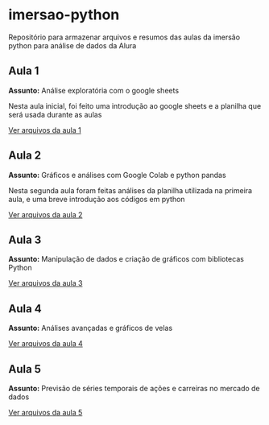 # imersao-python
Repositório para armazenar arquivos e resumos das aulas da imersão python para análise de dados da Alura

## Aula 1 
**Assunto:** Análise exploratória com o google sheets

Nesta aula inicial, foi feito uma introdução ao google sheets e a planilha que será usada durante as aulas

[Ver arquivos da aula 1](https://github.com/mariachiromito/imersao-python/tree/main/Aula%201)

## Aula 2
**Assunto:** Gráficos e análises com Google Colab e python pandas

Nesta segunda aula foram feitas análises da planilha utilizada na primeira aula, e uma breve introdução aos códigos em python

[Ver arquivos da aula 2](https://github.com/mariachiromito/imersao-python/tree/main/Aula%202)

## Aula 3
**Assunto:** Manipulação de dados e criação de gráficos com bibliotecas Python

[Ver arquivos da aula 3](https://github.com/mariachiromito/imersao-python/tree/main/Aula%203)

## Aula 4
**Assunto:** Análises avançadas e gráficos de velas

[Ver arquivos da aula 4](https://github.com/mariachiromito/imersao-python/tree/main/Aula%204)

## Aula 5
**Assunto:** Previsão de séries temporais de ações e carreiras no mercado de dados

[Ver arquivos da aula 5](https://github.com/mariachiromito/imersao-python/tree/main/Aula%205)

